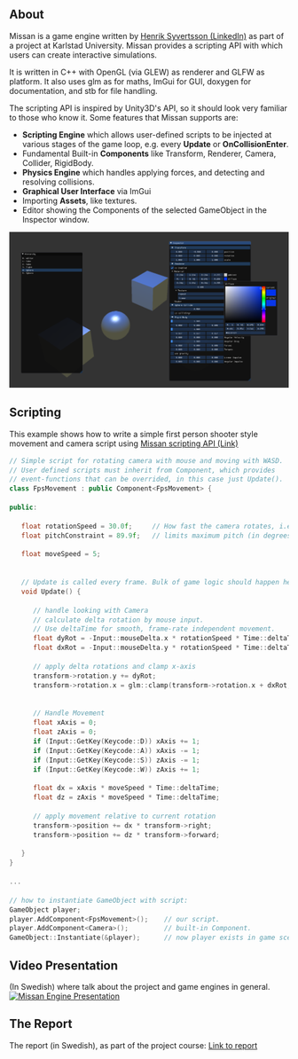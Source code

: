 ## About
Missan is a game engine written by
[Henrik Syvertsson (LinkedIn)](https://www.linkedin.com/in/henrik-syvertsson-806983197/) 
as part of a project at Karlstad University. 
Missan provides a scripting API with which users can create interactive simulations. 

It is written in C++ with OpenGL (via GLEW) as renderer and GLFW as platform. 
It also uses glm as for maths, 
ImGui for GUI, 
doxygen for documentation, 
and stb for file handling. 

The scripting API is inspired by Unity3D's API, 
so it should look very familiar to those who know it. 
Some features that Missan supports are:
- **Scripting Engine** which allows user-defined scripts to be injected at various stages of the game loop,
e.g. every **Update** or **OnCollisionEnter**. 
- Fundamental Built-in **Components** like Transform, Renderer, Camera, Collider, RigidBody. 
- **Physics Engine** which handles applying forces, and detecting and resolving collisions. 
- **Graphical User Interface** via ImGui
- Importing **Assets**, like textures. 
- Editor showing the Components of the selected GameObject in the Inspector window. 

![A basic Editor](editor.png)

## Scripting
This example shows how to write a simple first person shooter style
movement and camera script using [Missan scripting API (Link)](https://henkasyvert.github.io/Missan/)
```c++
// Simple script for rotating camera with mouse and moving with WASD. 
// User defined scripts must inherit from Component, which provides
// event-functions that can be overrided, in this case just Update(). 
class FpsMovement : public Component<FpsMovement> {

public: 

   float rotationSpeed = 30.0f;     // How fast the camera rotates, i.e. mouse sensitivity. 
   float pitchConstraint = 89.9f;   // limits maximum pitch (in degrees), i.e. rotation on the x-axis. 

   float moveSpeed = 5;


   // Update is called every frame. Bulk of game logic should happen here. 
   void Update() {

      // handle looking with Camera
      // calculate delta rotation by mouse input. 
      // Use deltaTime for smooth, frame-rate independent movement. 
      float dyRot = -Input::mouseDelta.x * rotationSpeed * Time::deltaTime;
      float dxRot = -Input::mouseDelta.y * rotationSpeed * Time::deltaTime;

      // apply delta rotations and clamp x-axis
      transform->rotation.y += dyRot;
      transform->rotation.x = glm::clamp(transform->rotation.x + dxRot, -pitchConstraint, pitchConstraint);      


      // Handle Movement
      float xAxis = 0;
      float zAxis = 0;
      if (Input::GetKey(Keycode::D)) xAxis += 1;
      if (Input::GetKey(Keycode::A)) xAxis -= 1;
      if (Input::GetKey(Keycode::S)) zAxis -= 1;
      if (Input::GetKey(Keycode::W)) zAxis += 1;

      float dx = xAxis * moveSpeed * Time::deltaTime;
      float dz = zAxis * moveSpeed * Time::deltaTime;

      // apply movement relative to current rotation
      transform->position += dx * transform->right;
      transform->position += dz * transform->forward;

   }
}

...

// how to instantiate GameObject with script:
GameObject player;
player.AddComponent<FpsMovement>();    // our script. 
player.AddComponent<Camera>();         // built-in Component. 
GameObject::Instantiate(&player);      // now player exists in game scene. 
```
## Video Presentation
(In Swedish) where talk about the project and game engines in general. \
[![Missan Engine Presentation](https://img.youtube.com/vi/S2b47aMwBjc/0.jpg)](https://www.youtube.com/watch?v=S2b47aMwBjc)

## The Report
The report (in Swedish), as part of the project course:
[Link to report](https://drive.google.com/file/d/1UEbyQDgeKQjmjQmAAX_eAy41uurMqaDQ/view?usp=sharing)
